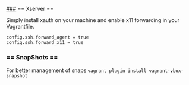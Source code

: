 [###](###) == Xserver ==


Simply install xauth on your machine and enable x11 forwarding in your Vagrantfile.

```
config.ssh.forward_agent = true
config.ssh.forward_x11 = true
```

### == SnapShots ==

For better management of snaps
```vagrant plugin install vagrant-vbox-snapshot```

